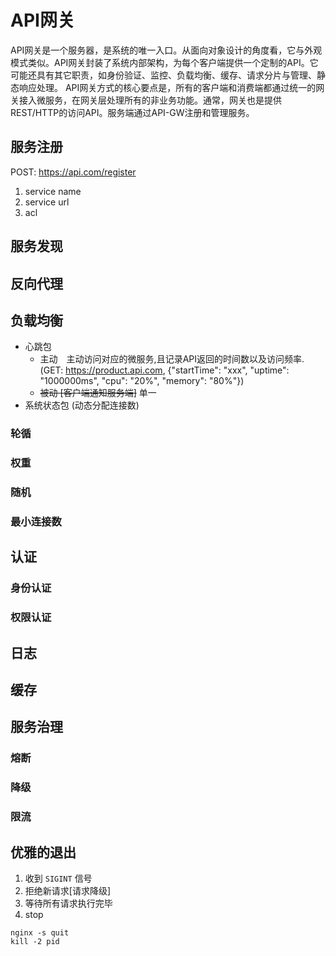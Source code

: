 # API网关

API网关是一个服务器，是系统的唯一入口。从面向对象设计的角度看，它与外观模式类似。API网关封装了系统内部架构，为每个客户端提供一个定制的API。它可能还具有其它职责，如身份验证、监控、负载均衡、缓存、请求分片与管理、静态响应处理。
API网关方式的核心要点是，所有的客户端和消费端都通过统一的网关接入微服务，在网关层处理所有的非业务功能。通常，网关也是提供REST/HTTP的访问API。服务端通过API-GW注册和管理服务。
## 服务注册
POST: https://api.com/register
1. service name
2. service url
3. acl
## 服务发现

## 反向代理
## 负载均衡
- 心跳包
  + 主动　主动访问对应的微服务,且记录API返回的时间数以及访问频率. (GET: https://product.api.com, {"startTime": "xxx", "uptime": "1000000ms", "cpu": "20%", "memory": "80%"})
  + ~~被动 [客户端通知服务端]~~ 单一
- 系统状态包 (动态分配连接数)


### 轮循
### 权重
### 随机
### 最小连接数
## 认证
### 身份认证
### 权限认证
## 日志
## 缓存
## 服务治理
### 熔断
### 降级
### 限流
## 优雅的退出
1. 收到 `SIGINT` 信号
2. 拒绝新请求[请求降级]
3. 等待所有请求执行完毕
4. stop

```
nginx -s quit
kill -2 pid
```
